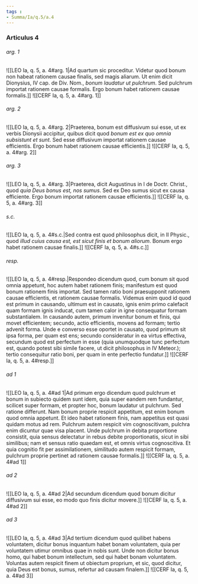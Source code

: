 ```yaml
---
tags : 
- Summa/Ia/q.5/a.4
---
```


### Articulus 4

###### arg. 1
![[LEO Ia, q. 5, a. 4#arg. 1|Ad quartum sic proceditur. Videtur quod bonum non habeat rationem causae finalis, sed magis aliarum. Ut enim dicit Dionysius, IV cap. de Div. Nom., *bonum laudatur ut pulchrum*. Sed pulchrum importat rationem causae formalis. Ergo bonum habet rationem causae formalis.]]
![[CERF Ia, q. 5, a. 4#arg. 1]]

###### arg. 2
![[LEO Ia, q. 5, a. 4#arg. 2|Praeterea, bonum est diffusivum sui esse, ut ex verbis Dionysii accipitur, quibus dicit quod *bonum est ex quo omnia subsistunt et sunt*. Sed esse diffusivum importat rationem causae efficientis. Ergo bonum habet rationem causae efficientis.]]
![[CERF Ia, q. 5, a. 4#arg. 2]]

###### arg. 3
![[LEO Ia, q. 5, a. 4#arg. 3|Praeterea, dicit Augustinus in I de Doctr. Christ., quod *quia Deus bonus est, nos sumus*. Sed ex Deo sumus sicut ex causa efficiente. Ergo bonum importat rationem causae efficientis.]]
![[CERF Ia, q. 5, a. 4#arg. 3]]

###### s.c.
![[LEO Ia, q. 5, a. 4#s.c.|Sed contra est quod philosophus dicit, in II Physic., quod *illud cuius causa est, est sicut finis et bonum aliorum*. Bonum ergo habet rationem causae finalis.]]
![[CERF Ia, q. 5, a. 4#s.c.]]

###### resp.
![[LEO Ia, q. 5, a. 4#resp.|Respondeo dicendum quod, cum bonum sit quod omnia appetunt, hoc autem habet rationem finis; manifestum est quod bonum rationem finis importat. Sed tamen ratio boni praesupponit rationem causae efficientis, et rationem causae formalis. Videmus enim quod id quod est primum in causando, ultimum est in causato, ignis enim primo calefacit quam formam ignis inducat, cum tamen calor in igne consequatur formam substantialem. In causando autem, primum invenitur bonum et finis, qui movet efficientem; secundo, actio efficientis, movens ad formam; tertio advenit forma. Unde e converso esse oportet in causato, quod primum sit ipsa forma, per quam est ens; secundo consideratur in ea virtus effectiva, secundum quod est perfectum in esse (quia unumquodque tunc perfectum est, quando potest sibi simile facere, ut dicit philosophus in IV Meteor.); tertio consequitur ratio boni, per quam in ente perfectio fundatur.]]
![[CERF Ia, q. 5, a. 4#resp.]]

###### ad 1
![[LEO Ia, q. 5, a. 4#ad 1|Ad primum ergo dicendum quod pulchrum et bonum in subiecto quidem sunt idem, quia super eandem rem fundantur, scilicet super formam, et propter hoc, bonum laudatur ut pulchrum. Sed ratione differunt. Nam bonum proprie respicit appetitum, est enim bonum quod omnia appetunt. Et ideo habet rationem finis, nam appetitus est quasi quidam motus ad rem. Pulchrum autem respicit vim cognoscitivam, pulchra enim dicuntur quae visa placent. Unde pulchrum in debita proportione consistit, quia sensus delectatur in rebus debite proportionatis, sicut in sibi similibus; nam et sensus ratio quaedam est, et omnis virtus cognoscitiva. Et quia cognitio fit per assimilationem, similitudo autem respicit formam, pulchrum proprie pertinet ad rationem causae formalis.]]
![[CERF Ia, q. 5, a. 4#ad 1]]

###### ad 2
![[LEO Ia, q. 5, a. 4#ad 2|Ad secundum dicendum quod bonum dicitur diffusivum sui esse, eo modo quo finis dicitur movere.]]
![[CERF Ia, q. 5, a. 4#ad 2]]

###### ad 3
![[LEO Ia, q. 5, a. 4#ad 3|Ad tertium dicendum quod quilibet habens voluntatem, dicitur bonus inquantum habet bonam voluntatem, quia per voluntatem utimur omnibus quae in nobis sunt. Unde non dicitur bonus homo, qui habet bonum intellectum, sed qui habet bonam voluntatem. Voluntas autem respicit finem ut obiectum proprium, et sic, quod dicitur, quia Deus est bonus, sumus, refertur ad causam finalem.]]
![[CERF Ia, q. 5, a. 4#ad 3]]

